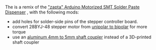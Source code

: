 
The is a remix of the ["zapta" Arduino Motorized SMT Solder Paste Dispenser](https://www.thingiverse.com/thing:1119914) , with the following mods:

- add holes for solder-side pins of the stepper controller board.
- convert 28BYJ-48 stepper motor from [unipolar to bipolar](http://www.jangeox.be/2013/10/change-unipolar-28byj-48-to-bipolar.html) for more torque
- use an [aluminum 4mm to 5mm shaft coupler](https://www.google.com/search?&q=%2B%22D19*L25%22+Shaft+Coupling+Aluminium+flexible+%2B%224x5%22+aliexpress) instead of a 3D-printed shaft coupler

